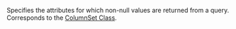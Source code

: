 Specifies the attributes for which non-null values are returned from a query. 
Corresponds to the [ColumnSet Class](https://msdn.microsoft.com/library/microsoft.xrm.sdk.query.columnset.aspx).
